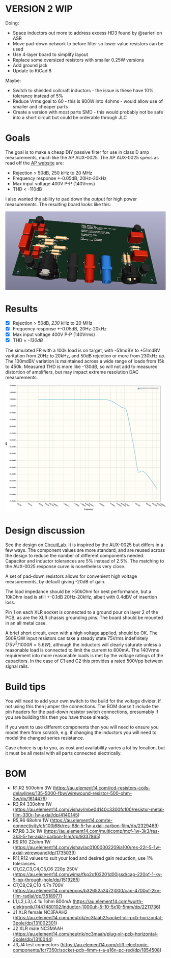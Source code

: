 # VERSION 2 WIP

Doing:

* Space inductors out more to address excess HD3 found by @sarieri on ASR
* Move pad-down network to before filter so lower value resistors can be used
* Use 4-layer board to simplify layout
* Replace some oversized resistors with smaller 0.25W versions
* Add ground jack
* Update to KiCad 8

Maybe:
* Switch to shielded coilcraft inductors - the issue is these have 10% tolerance instead of 5%
* Reduce Vrms goal to 60 - this is 900W into 4ohms - would allow use of smaller and cheaper parts
* Create a version with most parts SMD - this would probably not be safe into a short circuit but could be orderable through JLC

# Goals

The goal is to make a cheap DIY passive filter for use in class D amp measurements, much like the AP AUX-0025.  The AP AUX-0025 specs as read off the [AP website](https://www.ap.com/analyzers-accessories/accessories/aux-family-switching-amplifier-measurement-filters/) are:
* Rejection > 50dB, 250 kHz to 20 MHz
* Frequency response +-0.05dB, 20Hz-20kHz
* Max input voltage 400V P-P (140Vrms)
* THD < -110dB

I also wanted the ability to pad down the output for high power measurements.  The resulting board looks like this:

![3D board model](./board_3d.png)

# Results

- [x] Rejection > 50dB, _230_ kHz to 20 MHz
- [x] Frequency response +-0.05dB, 20Hz-20kHz
- [x] Max input voltage 400V P-P (140Vrms)
- [x] THD = _-130dB_

The simulated FR with a 100k load is on target, with -51mdBV to +51mdBV varitation from 20Hz to 20kHz, and 50dB rejection or more from 230kHz up.  The 100mdBV variation is maintained across a wide range of loads from 15k to 450k.  Measured THD is more like -130dB, so will not add to measured distortion of amplifiers, but may impact extreme resolution DAC measurements.

![Screenshot of simulated frequency response](./freq_load100k.png)



# Design discussion

See the design on [CircuitLab](https://www.circuitlab.com/editor/#?id=9zaq989z472b). It is inspired by the AUX-0025 but differs in a few ways.  The component values are more standard, and are reused across the design to reduce the number of different components needed.  Capacitor and inductor tolerances are 5% instead of 2.5%.  The matching to the AUX-0025 response curve is nonetheless very close.

A set of pad-down resistors allows for convenient high voltage measurements, by default giving -20dB of gain.

The load impedance should be >50kOhm for best performance, but a 10kOhm load is still +-0.1dB 20Hz-20kHz, albeit with 0.4dBV of insertion loss.

Pin 1 on each XLR socket is connected to a ground pour on layer 2 of the PCB, as are the XLR chassis grounding pins.  The board should be mounted in an all metal case.

A brief short circuit, even with a high voltage applied, should be OK. The 500R/3W input resistors can take a steady state 75Vrms indefinitely ($75V^2/1000R=5.6W$), although the inductors will clearly saturate unless a reasonable load is connected to limit the current to 800mA. The 140Vrms requirement into more reasonable loads is met by the voltage ratings of the capacitors. In the case of C1 and C2 this provides a rated 500Vpp between signal rails.

# Build tips

You will need to add your own switch to the build for the voltage divider. If not using this then jumper the connections. The BOM doesn't include the pin headers for the pad-down resistor switch connections, presumably if you are building this then you have those already.

If you want to use different components then you will need to ensure you model them from scratch, e.g. if changing the inductors you will need to model the changed series resistance.  

Case choice is up to you, as cost and availability varies a lot by location, but it must be all metal with all parts connected electrically.

# BOM

* R1,R2 500ohm 3W (https://au.element14.com/rcd-resistors-coils-delaylines/135-5000-fbw/wirewound-resistor-500-ohm-3w/dp/1614476)
* R3,R4 330ohm 1W (https://au.element14.com/vishay/mbe04140c3300fc100/resistor-metal-film-330r-1w-axial/dp/4140145)
* R5,R6 68ohm 1W (https://au.element14.com/te-connectivity/cfr100j68r/res-68r-5-1w-axial-carbon-film/dp/2329469)
* R7,R8 3.3k 1W (https://au.element14.com/multicomp/mcf-1w-3k3/res-3k3-5-1w-axial-carbon-film/dp/9337865)
* R9,R10 22ohm 1W (https://au.element14.com/vishay/ac01000002209ja100/res-22r-5-1w-axial-wirewound/dp/1735039)
* R11,R12 values to suit your load and desired gain reduction, use 1% tolerances. 
* C1,C2,C3,C4,C5,C6 220p 250V (https://au.element14.com/wima/fkp2o102201d00jssd/cap-220pf-1-kv-5-pp-through-hole/dp/1519285)
* C7,C8,C9,C10 4.7n 700V (https://au.element14.com/epcos/b32652a2472j000/cap-4700pf-2kv-film-radial/dp/3518977)
* L1,L2,L3,L4 1u 1ohm 800mA (https://au.element14.com/wurth-elektronik/7447480102/inductor-1000uh-5-10-5x10-5mm/dp/2211736)
* J1 XLR female NC3FAAH2 (https://au.element14.com/neutrik/nc3faah2/socket-xlr-pcb-horizontal-3pole/dp/131002301)
* J2 XLR male NC3MAAH (https://au.element14.com/neutrik/nc3maah/plug-xlr-pcb-horizontal-3pole/dp/1310044)
* J3,J4 test connectors (https://au.element14.com/cliff-electronic-components/fcr7350r/socket-pcb-4mm-r-a-s16n-pc-red/dp/1854508)

